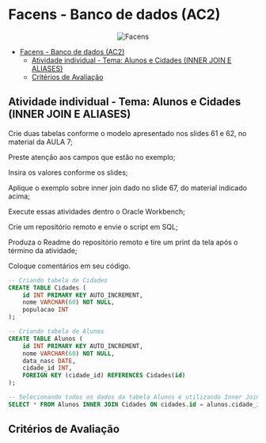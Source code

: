 # Facens - Banco de dados (AC2)

<div align="center">
	
![Facens](https://mlogu6g7z5ex.i.optimole.com/cb:RF8R~518a6/w:500/h:159/q:90/ig:avif/https://facens.br/wp-content/uploads/2021/03/logo-f-b.png)

</div>

- [Facens - Banco de dados (AC2)](#facens---banco-de-dados-ac2)
  - [Atividade individual - Tema: Alunos e Cidades (INNER JOIN E ALIASES)](#atividade-individual---tema-alunos-e-cidades-inner-join-e-aliases)
  - [Critérios de Avaliação](#critérios-de-avaliação)

## Atividade individual - Tema: Alunos e Cidades (INNER JOIN E ALIASES)

Crie duas tabelas conforme o modelo apresentado nos slides 61 e 62, no material da AULA 7;

Preste atenção aos campos que estão no exemplo;

Insira os valores conforme os slides;

Aplique o exemplo sobre inner join dado no slide 67, do material indicado acima;

Execute essas atividades dentro o Oracle Workbench;

Crie um repositório remoto e envie o script em SQL;

Produza o Readme do repositório remoto e tire um print da tela após o término da atividade;

Coloque comentários em seu código.

```SQL
-- Criando tabela de Cidades
CREATE TABLE Cidades (
    id INT PRIMARY KEY AUTO_INCREMENT,
    nome VARCHAR(60) NOT NULL,
    populacao INT
);

-- Criando tabela de Alunos
CREATE TABLE Alunos (
    id INT PRIMARY KEY AUTO_INCREMENT,
    nome VARCHAR(60) NOT NULL,
    data_nasc DATE,
    cidade_id INT,
    FOREIGN KEY (cidade_id) REFERENCES Cidades(id)
);

-- Selecionando todos os dados da tabela Alunos e utilizando Inner Join para unir a tabela de Cidades.
SELECT * FROM Alunos INNER JOIN Cidades ON cidades.id = alunos.cidade_id;
```

## Critérios de Avaliação

